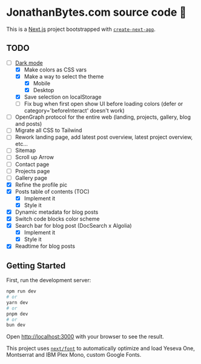 # JonathanBytes.com source code 💾

This is a [Next.js](https://nextjs.org/) project bootstrapped with [`create-next-app`](https://github.com/vercel/next.js/tree/canary/packages/create-next-app).

## TODO

- [ ] [Dark mode](https://sreetamdas.com/blog/the-perfect-dark-mode)
    - [x] Make colors as CSS vars
    - [x] Make a way to select the theme
        - [x] Mobile
        - [x] Desktop
    - [x] Save selection on localStorage
    - [ ] Fix bug when first open show UI before loading colors (defer or category='beforeInteract' doesn't work)
- [ ] OpenGraph protocol for the entire web (landing, projects, gallery, blog and posts)
- [ ] Migrate all CSS to Tailwind
- [ ] Rework landing page, add latest post overview, latest project overview, etc...
- [ ] Sitemap
- [ ] Scroll up Arrow
- [ ] Contact page
- [ ] Projects page
- [ ] Gallery page
- [x] Refine the profile pic
- [x] Posts table of contents (TOC)
    - [x] Implement it
    - [x] Style it
- [x] Dynamic metadata for blog posts
- [x] Switch code blocks color scheme
- [x] Search bar for blog post (DocSearch x Algolia)
    - [x] Implement it
    - [x] Style it
- [x] Readtime for blog posts

## Getting Started

First, run the development server:

```bash
npm run dev
# or
yarn dev
# or
pnpm dev
# or
bun dev
```

Open [http://localhost:3000](http://localhost:3000) with your browser to see the result.

This project uses [`next/font`](https://nextjs.org/docs/basic-features/font-optimization) to automatically optimize and load Yeseva One, Montserrat and IBM Plex Mono, custom Google Fonts.
